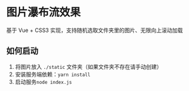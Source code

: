 # 图片瀑布流效果

基于 Vue + CSS3 实现，支持随机选取文件夹里的图片、无限向上滚动加载

## 如何启动

1. 将图片放入 `./static` 文件夹（如果文件夹不存在请手动创建）
2. 安装服务端依赖：`yarn install`
3. 启动服务`node index.js`